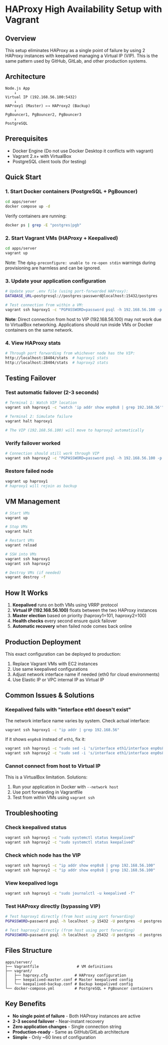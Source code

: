 # HAProxy High Availability Setup with Vagrant

## Overview

This setup eliminates HAProxy as a single point of failure by using 2 HAProxy instances with keepalived managing a Virtual IP (VIP). This is the same pattern used by GitHub, GitLab, and other production systems.

## Architecture

```
Node.js App
    ↓
Virtual IP (192.168.56.100:5432)
    ↓
HAProxy1 (Master) ←→ HAProxy2 (Backup)
    ↓
PgBouncer1, PgBouncer2, PgBouncer3
    ↓
PostgreSQL
```

## Prerequisites

- Docker Engine (Do not use Docker Desktop it conflicts with vagrant)
- Vagrant 2.x+ with VirtualBox
- PostgreSQL client tools (for testing)

## Quick Start

### 1. Start Docker containers (PostgreSQL + PgBouncer)

```bash
cd apps/server
docker compose up -d
```

Verify containers are running:
```bash
docker ps | grep -E "postgres|pgb"
```

### 2. Start Vagrant VMs (HAProxy + Keepalived)

```bash
cd apps/server
vagrant up
```

Note: The `dpkg-preconfigure: unable to re-open stdin` warnings during provisioning are harmless and can be ignored.

### 3. Update your application configuration

```bash
# Update your .env file (using port-forwarded HAProxy):
DATABASE_URL=postgresql://postgres:password@localhost:15432/postgres

# Test connection from within a VM:
vagrant ssh haproxy1 -c "PGPASSWORD=password psql -h 192.168.56.100 -p 5432 -U postgres -d postgres -c 'SELECT 1'"
```

**Note**: Direct connection from host to VIP (192.168.56.100) may not work due to VirtualBox networking. Applications should run inside VMs or Docker containers on the same network.

### 4. View HAProxy stats

```bash
# Through port forwarding from whichever node has the VIP:
http://localhost:18404/stats  # haproxy1 stats
http://localhost:28404/stats  # haproxy2 stats
```

## Testing Failover

### Test automatic failover (2-3 seconds)

```bash
# Terminal 1: Watch VIP location
vagrant ssh haproxy1 -c "watch 'ip addr show enp0s8 | grep 192.168.56'"

# Terminal 2: Simulate failure
vagrant halt haproxy1

# The VIP (192.168.56.100) will move to haproxy2 automatically
```

### Verify failover worked

```bash
# Connection should still work through VIP
vagrant ssh haproxy2 -c "PGPASSWORD=password psql -h 192.168.56.100 -p 5432 -U postgres -d postgres -c 'SELECT 1'"
```

### Restore failed node

```bash
vagrant up haproxy1
# haproxy1 will rejoin as backup
```

## VM Management

```bash
# Start VMs
vagrant up

# Stop VMs
vagrant halt

# Restart VMs
vagrant reload

# SSH into VMs
vagrant ssh haproxy1
vagrant ssh haproxy2

# Destroy VMs (if needed)
vagrant destroy -f
```

## How It Works

1. **Keepalived** runs on both VMs using VRRP protocol
2. **Virtual IP (192.168.56.100)** floats between the two HAProxy instances
3. **Master election** based on priority (haproxy1=101, haproxy2=100)
4. **Health checks** every second ensure quick failover
5. **Automatic recovery** when failed node comes back online

## Production Deployment

This exact configuration can be deployed to production:

1. Replace Vagrant VMs with EC2 instances
2. Use same keepalived configurations
3. Adjust network interface name if needed (eth0 for cloud environments)
4. Use Elastic IP or VPC internal IP as Virtual IP

## Common Issues & Solutions

### Keepalived fails with "interface eth1 doesn't exist"

The network interface name varies by system. Check actual interface:
```bash
vagrant ssh haproxy1 -c "ip addr | grep 192.168.56"
```

If it shows `enp0s8` instead of `eth1`, fix it:
```bash
vagrant ssh haproxy1 -c "sudo sed -i 's/interface eth1/interface enp0s8/g' /etc/keepalived/keepalived.conf && sudo systemctl restart keepalived"
vagrant ssh haproxy2 -c "sudo sed -i 's/interface eth1/interface enp0s8/g' /etc/keepalived/keepalived.conf && sudo systemctl restart keepalived"
```

### Cannot connect from host to Virtual IP

This is a VirtualBox limitation. Solutions:
1. Run your application in Docker with `--network host`
2. Use port forwarding in Vagrantfile
3. Test from within VMs using `vagrant ssh`

## Troubleshooting

### Check keepalived status

```bash
vagrant ssh haproxy1 -c "sudo systemctl status keepalived"
vagrant ssh haproxy2 -c "sudo systemctl status keepalived"
```

### Check which node has the VIP

```bash
vagrant ssh haproxy1 -c "ip addr show enp0s8 | grep 192.168.56.100"
vagrant ssh haproxy2 -c "ip addr show enp0s8 | grep 192.168.56.100"
```

### View keepalived logs

```bash
vagrant ssh haproxy1 -c "sudo journalctl -u keepalived -f"
```

### Test HAProxy directly (bypassing VIP)

```bash
# Test haproxy1 directly (from host using port forwarding)
PGPASSWORD=password psql -h localhost -p 15432 -U postgres -d postgres

# Test haproxy2 directly (from host using port forwarding)
PGPASSWORD=password psql -h localhost -p 25432 -U postgres -d postgres
```

## Files Structure

```
apps/server/
├── Vagrantfile                 # VM definitions
├── vagrant/
│   ├── haproxy.cfg            # HAProxy configuration
│   ├── keepalived-master.conf # Master keepalived config
│   └── keepalived-backup.conf # Backup keepalived config
└── docker-compose.yml         # PostgreSQL + PgBouncer containers
```

## Key Benefits

- **No single point of failure** - Both HAProxy instances are active
- **2-3 second failover** - Near-instant recovery
- **Zero application changes** - Single connection string
- **Production-ready** - Same as GitHub/GitLab architecture
- **Simple** - Only ~60 lines of configuration
